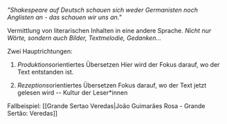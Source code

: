 *"Shakespeare auf Deutsch schauen sich weder Germanisten noch Anglisten an - das schauen wir uns an."*

Vermittlung von literarischen Inhalten in eine andere Sprache.
*Nicht nur Wörte, sondern auch Bilder, Textmelodie, Gedanken...*

Zwei Hauptrichtungen: 
1. *Produktions*orientiertes Übersetzen
Hier wird der Fokus darauf, wo der Text entstanden ist.

2. *Rezeptions*orientiertes Übersetzen
Fokus darauf, wo der Text jetzt gelesen wird -- Kultur der Leser\*innen


Fallbeispiel: [[Grande Sertao Veredas|João Guimarães Rosa - Grande Sertão: Veredas]]